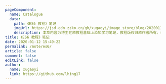```yaml
---
pageComponent:
  name: Catalogue
  data:
    path: 《ES6 教程》笔记
    imgUrl: https://jsd.cdn.zzko.cn/gh/xugaoyi/image_store/blog/20200112160453.png
    description: 本章内容为博主在原教程基础上添加学习笔记，教程版权归原作者所有。来源：<a href='https://es6.ruanyifeng.com/' target='_blank'>ES6教程</a>
title: 《ES6 教程》笔记
date: 2020-01-12 15:49:22
permalink: /note/es6/
article: false
comment: false
editLink: false
author:
  name: xugaoyi
  link: https://github.com/lhing17
---
```

